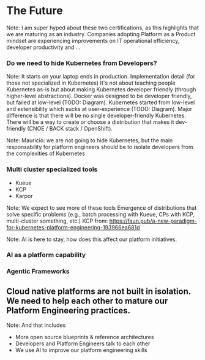# The Future


<!-- .slide: data-background="./img/certifications.png" data-background-size="contain" -->

Note: 
I am super hyped about these two certifications, as this highlights that we are maturing as an industry. Companies adopting Platform as a Product mindset are experiencing improvements on IT operational efficiency, developer productivity and ... 


### Do we need to hide Kubernetes from Developers?

Note:
It starts on your laptop ends in production.
Implementation detail (for those not specialized in Kubernetes)
It's not about teaching people Kubernetes as-is but about making Kubernetes developer friendly (through higher-level abstractions).
Docker was designed to be developer friendly, but failed at low-level (TODO: Diagram).
Kubernetes started from low-level and extensibility which sucks at user-experience (TODO: Diagram).
Major difference is that there will be no single developer-friendly Kubernetes. There will be a way to create or choose a distribution that makes it dev-friendly (CNOE / BACK stack / OpenShift).


<!-- .slide: data-background="./img/from-laptop-to-prod.png" data-background-size="contain" data-background-color="black" -->


<!-- .slide: data-background="./img/TAG-new-structure.png" data-background-size="contain" -->


<!-- .slide: data-background="./img/devex-book.png" data-background-size="contain" -->

Note:
Mauricio: we are not going to hide Kubernetes, but the main responsability for platform engineers should be to isolate developers from the complexities of Kubernetes


### Multi cluster specialized tools

- Kueue
- KCP
- Karpor


<!-- .slide: data-background="./img/kueue.png" data-background-size="contain" -->


<!-- .slide: data-background="./img/kcp.png" data-background-size="contain" -->


<!-- .slide: data-background="./img/karpor.png" data-background-size="contain" -->

Note: 
We expect to see more of these tools
Emergence of distributions that solve specific problems (e.g., batch processing with Kueue, CPs with KCP, multi-cluster something, etc.)
KCP from: https://faun.pub/a-new-paradigm-for-kubernetes-platform-engineering-193966ea681d


<!-- .slide: data-background="./img/ai.png" data-background-size="contain" -->

Note: 
AI is here to stay, how does this affect our platform initiatives. 


### AI as a platform capability


<!-- .slide: data-background="./img/dapr-conversation-api.png" data-background-size="contain" -->


### Agentic Frameworks


<!-- .slide: data-background="./img/ai-agents.png" data-background-size="contain" -->


<!-- .slide: data-background="./img/dapr-agents.jpg" data-background-size="contain" -->


## Cloud native platforms are not built in isolation. We need to help each other to mature our Platform Engineering practices.

Note: 
And that includes
- More open source blueprints & reference architectures
- Developers and Platform Engineers talk to each other
- We use AI to improve our platform engineering skills
